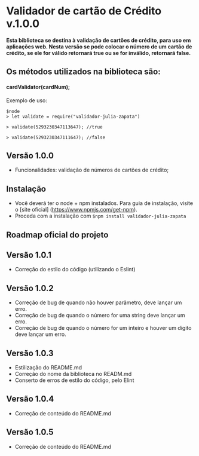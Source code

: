 # Validador de cartão de Crédito v.1.0.0

**Esta biblioteca se destina à validação de cartões de crédito, para uso em aplicações web. Nesta versão se pode colocar o número de um cartão de crédito, se ele for válido retornará true ou se for inválido, retornará false.** 

## Os métodos utilizados na biblioteca são:

#### **cardValidator(cardNum);**

Exemplo de uso:

```
$node
> let validate = require("validador-julia-zapata")

> validate(5293230347113647); //true

> validate(5293230347111647); //false
```


## Versão 1.0.0

- Funcionalidades: validação de números de cartões de crédito;

## Instalação
- Você deverá ter o node + npm instalados. Para guia de instalação, visite o [site oficial] (https://www.npmjs.com/get-npm).
- Proceda com a instalação com `$npm install validador-julia-zapata`

## Roadmap oficial do projeto

## Versão 1.0.1
- Correção do estilo do código (utilizando o Eslint)

## Versão 1.0.2
- Correção de bug de quando não houver parâmetro, deve lançar um erro.
- Correção de bug de quando o número for uma string deve lançar um erro.
- Correção de bug de quando o número for um inteiro e houver um digito deve lançar um erro.

## Versão 1.0.3
- Estilização do README.md
- Correção do nome da biblioteca no READM.md
- Conserto de erros de estilo do código, pelo Elint

## Versão 1.0.4
- Correção de conteúdo do README.md

## Versão 1.0.5
- Correção de conteúdo do README.md
